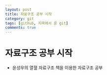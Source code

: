 ```yaml
---
layout: post
title: 자료구조 공부 시작 
category: git
tags: [github, 지옥에서 온 git]
comments: true
---
```


# 자료구조 공부 시작
- 윤성우의 열혈 자료구조 책을 이용한 자료구조 공부 
